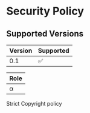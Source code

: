 # Security Policy

## Supported Versions

| Version | Supported          |
| ------- | ------------------ |
| 0.1     | :white_check_mark: |

| Role |
| ---- |
|  α   |

Strict Copyright policy
